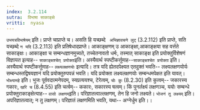 ```yaml
---
index:  3.2.114
sutra:  विभाषा साकाङ्क्षे
vritti:  nyasa
---
```


`उभयत्रविभाषेयम्` इति। प्राप्ते चाप्राप्ते च। असति हि यच्छब्दे ` अभिज्ञावचने लुट्` (3.2.112) इति प्राप्ते, सति यच्छब्दे `न यदि` (3.2.113) इति प्रतिषेधादप्राप्ते। आकाङ्क्षणम् उ आकाङ्क्षा,आकाङ्क्षया सह वर्त्तते साकाङ्क्षः। आकाङ्क्षा च सम्बन्धज्ञानमुच्यते, तच्चेतनावतो धर्मः, तस्मात् साकाङ्क्ष इति प्रयोक्तुर्विशेषणं विज्ञायत इत्याह-- `साकाङ्क्षश्चेत् प्रयोक्ता`इति। अस्यैवार्थ स्पष्टीकर्त्तुमाह--`साकाङ्क्षश्चेत प्रयोक्ता` इति। अस्यैवार्थ स्पष्टीकर्त्तुमाह-- `लक्ष्यलक्षणयोः` इत्यादि। तत्र यदि ह्येतदपेक्ष्यत एतदुक्तं भवति-- लक्ष्यलक्षणयोर्यः सम्बन्धस्तद्विषयज्ञानं यदि प्रयोक्तुरुपपन्नं भवति। यदि प्रयोक्ता लक्ष्यलक्षणयोः सम्बन्धमपेक्षत इति यावत्। `भोक्ष्यामहे` इति। भुजः पूर्ववदात्मनेपदम्, स्यप्रत्ययश्च, टेरेत्वम्, `चोः कुः` (8.2.30) इति कुत्वम्-- जकारस्य गकारः, `खरि च` (8.4.55) इति चर्त्वम्-- ककारः, सकारस्य षत्वम्। किं पुनर्लक्ष्यं लक्षणञ्च, ययोः सम्बन्धे प्रयोक्तुराकाङ्क्षेत्याह-- `वासो लक्षणम्`इति। परिज्ञातत्वाल्लक्षणम्, तेन हि जनो लक्ष्यते। `भोजनं तु लक्ष्यम्` इति। अपरिज्ञातत्वात्; न तु लक्षणम्। परिज्ञातं लक्षणमिति भवति, यथा-- अग्नेर्धुम इति।।

